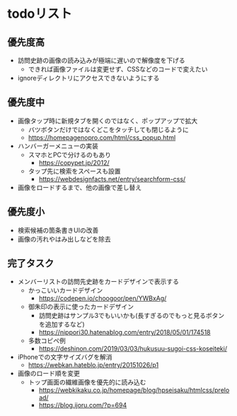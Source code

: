 # todoリスト

## 優先度高
+ 訪問史跡の画像の読み込みが極端に遅いので解像度を下げる
  + できれば画像ファイルは変更せず、CSSなどのコードで変えたい
+ ignoreディレクトリにアクセスできないようにする

## 優先度中
+ 画像タップ時に新規タブを開くのではなく、ポップアップで拡大
  + バツボタンだけではなくどこをタッチしても閉じるように
  + https://homepagenopro.com/html/css_popup.html
+ ハンバーガーメニューの実装
  + スマホとPCで分けるのもあり
    + https://copypet.jp/2012/
  + タップ先に検索をスペースも設置
    + https://webdesignfacts.net/entry/searchform-css/
+ 画像をロードするまで、他の画像で差し替え

## 優先度小
+ 検索候補の箇条書きUIの改善
+ 画像の汚れやはみ出しなどを除去


## 完了タスク
+ メンバーリストの訪問先史跡をカードデザインで表示する
  + かっこいいカードデザイン
    + https://codepen.io/choogoor/pen/YWBxAg/
  + 御朱印の表示に使ったカードデザイン
    + 訪問史跡はサンプル3でもいいかも(長すぎるのでもっと見るボタンを追加するなど)
    + https://nippori30.hatenablog.com/entry/2018/05/01/174518
  + 多数コピペ例
    + https://deshinon.com/2019/03/03/hukusuu-sugoi-css-koseiteki/
+ iPhoneでの文字サイズバグを解消
  + https://webkan.hateblo.jp/entry/20151026/p1
+ 画像のロード順を変更
  + トップ画面の繊維画像を優先的に読み込む
    + https://webkikaku.co.jp/homepage/blog/hpseisaku/htmlcss/preload/
    + https://blog.ijoru.com/?p=694
